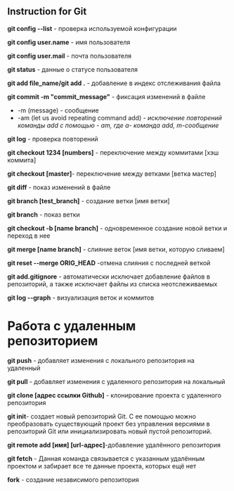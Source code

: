 ## Instruction for Git
**git config --list** - проверка используемой конфигурации

**git config user.name** - имя пользователя

**git config user.mail** - почта пользователя

**git status** - данные о статусе пользователя

**git add file_name/git add .**  -  добавление в индекс отслеживания файла

**git commit -m "commit_message"** - фиксация изменений в файле
- -m (message) - сообщение
- -am (let us avoid repeating command add) - *исключение повторений команды add с помощью  - am, где a- команда add, m-сообщение*

**git log** - проверка повторений

**git checkout 1234 [numbers]** - переключение между коммитами [хэш коммита]

**git checkout [master]**- переключение между ветками [ветка мастер]

**git diff** - показ изменений в файле

**git branch [test_branch]** - создание ветки [имя ветки]

**git branch** - показ ветки

**git checkout -b [name branch]** - одновременное создание новой ветки и переход в нее

**git merge [name branch]** - слияние веток [имя ветки, которую сливаем]

**git reset --merge ORIG_HEAD** -отмена слияния с последней веткой

**git add.gitignore** - автоматически исключает добавление файлов в репозиторий, а также исключает файлы из списка неотслеживаемых

**git log --graph** - визуализация веток и коммитов

# Работа с удаленным репозиторием

**git push** - добавляет изменения с локального репозитория на удаленный

**git pull** - добавляет изменения с удаленного репозитория на локальный

**git clone [адрес ссылки Github]**  - клонирование проекта с удаленного репозитория

**git init**- создает новый репозиторий Git. С ее помощью можно преобразовать существующий проект без управления версиями в репозиторий Git или инициализировать новый пустой репозиторий.

**git remote add [имя] [url-адрес]**-добавление удалённого репозитория

**git fetch** - Данная команда связывается с указанным удалённым проектом и забирает все те данные проекта, которых  ещё нет

**fork** - создание независимого репозитория